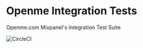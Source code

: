 Openme Integration Tests
========================

Openme.com Mixpanel's Integration Test Suite

![CircleCI](https://circleci.com/gh/proudsugar/openme_integration_tests.png?circle-token=:circle-token
"CircleCI Build Status")
